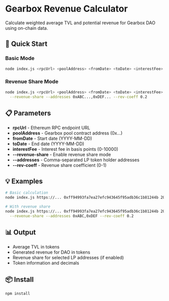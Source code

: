 # Gearbox Revenue Calculator

Calculate weighted average TVL and potential revenue for Gearbox DAO using on-chain data.

## 🚀 Quick Start

### Basic Mode
```bash
node index.js <rpcUrl> <poolAddress> <fromDate> <toDate> <interestFee>
```

### Revenue Share Mode
```bash
node index.js <rpcUrl> <poolAddress> <fromDate> <toDate> <interestFee> \
  --revenue-share --addresses 0xABC...,0xDEF... --rev-coeff 0.2
```

## 📋 Parameters

- **rpcUrl** - Ethereum RPC endpoint URL
- **poolAddress** - Gearbox pool contract address (0x...)
- **fromDate** - Start date (YYYY-MM-DD)
- **toDate** - End date (YYYY-MM-DD)
- **interestFee** - Interest fee in basis points (0-10000)
- **--revenue-share** - Enable revenue share mode
- **--addresses** - Comma-separated LP token holder addresses
- **--rev-coeff** - Revenue share coefficient (0-1)

## 💡 Examples

```bash
# Basic calculation
node index.js https://... 0xff94993fa7ea27efc943645f95adb36c1b81244b 2025-09-01 2025-09-30 2000

# With revenue share
node index.js https://... 0xff94993fa7ea27efc943645f95adb36c1b81244b 2025-09-01 2025-09-30 2000 \
  --revenue-share --addresses 0xABC,0xDEF --rev-coeff 0.2
```

## 📊 Output

- Average TVL in tokens
- Generated revenue for DAO in tokens
- Revenue share for selected LP addresses (if enabled)
- Token information and decimals

## 📦 Install

```bash
npm install
```
